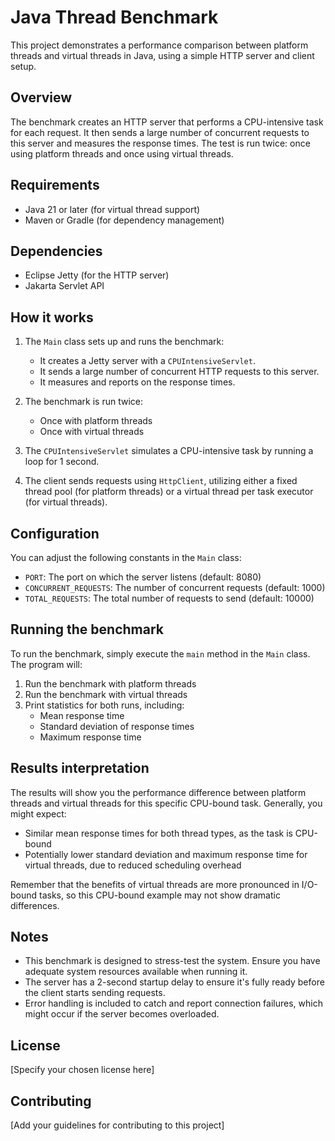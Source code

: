 # Java Thread Benchmark

This project demonstrates a performance comparison between platform threads and virtual threads in Java, using a simple HTTP server and client setup.

## Overview

The benchmark creates an HTTP server that performs a CPU-intensive task for each request. It then sends a large number of concurrent requests to this server and measures the response times. The test is run twice: once using platform threads and once using virtual threads.

## Requirements

- Java 21 or later (for virtual thread support)
- Maven or Gradle (for dependency management)

## Dependencies

- Eclipse Jetty (for the HTTP server)
- Jakarta Servlet API

## How it works

1. The `Main` class sets up and runs the benchmark:
    - It creates a Jetty server with a `CPUIntensiveServlet`.
    - It sends a large number of concurrent HTTP requests to this server.
    - It measures and reports on the response times.

2. The benchmark is run twice:
    - Once with platform threads
    - Once with virtual threads

3. The `CPUIntensiveServlet` simulates a CPU-intensive task by running a loop for 1 second.

4. The client sends requests using `HttpClient`, utilizing either a fixed thread pool (for platform threads) or a virtual thread per task executor (for virtual threads).

## Configuration

You can adjust the following constants in the `Main` class:

- `PORT`: The port on which the server listens (default: 8080)
- `CONCURRENT_REQUESTS`: The number of concurrent requests (default: 1000)
- `TOTAL_REQUESTS`: The total number of requests to send (default: 10000)

## Running the benchmark

To run the benchmark, simply execute the `main` method in the `Main` class. The program will:

1. Run the benchmark with platform threads
2. Run the benchmark with virtual threads
3. Print statistics for both runs, including:
    - Mean response time
    - Standard deviation of response times
    - Maximum response time

## Results interpretation

The results will show you the performance difference between platform threads and virtual threads for this specific CPU-bound task. Generally, you might expect:

- Similar mean response times for both thread types, as the task is CPU-bound
- Potentially lower standard deviation and maximum response time for virtual threads, due to reduced scheduling overhead

Remember that the benefits of virtual threads are more pronounced in I/O-bound tasks, so this CPU-bound example may not show dramatic differences.

## Notes

- This benchmark is designed to stress-test the system. Ensure you have adequate system resources available when running it.
- The server has a 2-second startup delay to ensure it's fully ready before the client starts sending requests.
- Error handling is included to catch and report connection failures, which might occur if the server becomes overloaded.

## License

[Specify your chosen license here]

## Contributing

[Add your guidelines for contributing to this project]